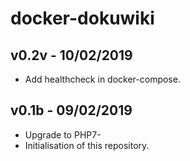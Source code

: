 # docker-dokuwiki
## v0.2v - 10/02/2019
- Add healthcheck in docker-compose.
## v0.1b - 09/02/2019
- Upgrade to PHP7-
- Initialisation of this repository.
